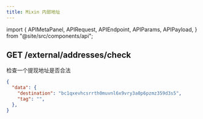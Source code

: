 ```yaml
---
title: Mixin 内部地址
---
```


import {
  APIMetaPanel,
  APIRequest,
  APIEndpoint,
  APIParams,
  APIPayload,
} from "@site/src/components/api";

## GET /external/addresses/check

检查一个提现地址是否合法

<APIEndpoint url="/external/addresses/check" />

<APIMetaPanel scopeNote="" />

<APIParams
  p-asset="资产的 uuid"
  p-asset-required={true}
  p-destination="资产的提现地址, 例如 btc: bc1qxevhcsrrth0muvnl6x9vry3a0p6pzmz359d3s5, eos: mixinwitheos"
  p-destination-required={true}
  p-tag="非必选，例如 eos 的备注 (memo)"
/>

<APIRequest title="Get Mixin Internal Address" isPublic url="/external/addresses/check" />

```json title="返回值"
{
  "data": {
    "destination": "bc1qxevhcsrrth0muvnl6x9vry3a0p6pzmz359d3s5",
    "tag": "",
  },
}
```
